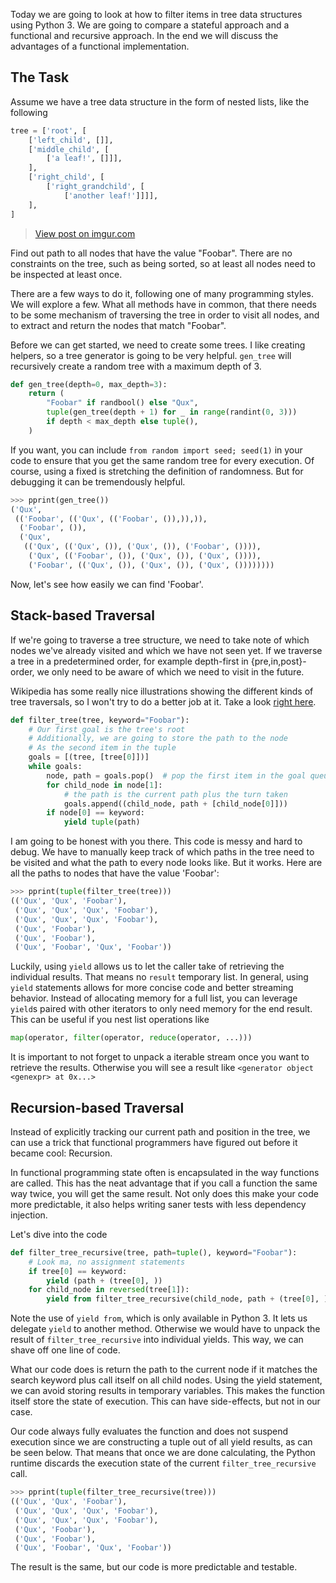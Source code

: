 Today we are going to look at how to filter items in tree data structures using
Python 3. We are going to compare a stateful approach and a functional and
recursive approach. In the end we will discuss the advantages of a functional
implementation.

## The Task
Assume we have a tree data structure in the form of nested lists, like the following

```python
tree = ['root', [
    ['left_child', []],
    ['middle_child', [
        ['a leaf!', []]],
    ],
    ['right_child', [
        ['right_grandchild', [
            ['another leaf!']]]],
    ],
]
```

<blockquote class="imgur-embed-pub" lang="en" data-id="3XdcPdv"><a href="//imgur.com/3XdcPdv">View post on imgur.com</a></blockquote><script async src="//s.imgur.com/min/embed.js" charset="utf-8"></script>

Find out path to all nodes that have the value "Foobar". There are no
constraints on the tree, such as being sorted, so at least all nodes need to be
inspected at least once.

There are a few ways to do it, following one of many programming styles. We will
explore a few. What all methods have in common, that there needs to be some
mechanism of traversing the tree in order to visit all nodes, and to extract and
return the nodes that match "Foobar".

Before we can get started, we need to create some trees. I like creating
helpers, so a tree generator is going to be very helpful. `gen_tree` will
recursively create a random tree with a maximum depth of 3.

```python
def gen_tree(depth=0, max_depth=3):
    return (
        "Foobar" if randbool() else "Qux",
        tuple(gen_tree(depth + 1) for _ in range(randint(0, 3)))
        if depth < max_depth else tuple(),
    )
```

If you want, you can include `from random import seed; seed(1)` in your code to
ensure that you get the same random tree for every execution. Of course, using a
fixed is stretching the definition of randomness. But for debugging it can be
tremendously helpful.

```python
>>> pprint(gen_tree())
('Qux',
 (('Foobar', (('Qux', (('Foobar', ()),)),)),
  ('Foobar', ()),
  ('Qux',
   (('Qux', (('Qux', ()), ('Qux', ()), ('Foobar', ()))),
    ('Qux', (('Foobar', ()), ('Qux', ()), ('Qux', ()))),
    ('Foobar', (('Qux', ()), ('Qux', ()), ('Qux', ())))))))
```

Now, let's see how easily we can find 'Foobar'.

## Stack-based Traversal
If we're going to traverse a tree structure, we need to take note of which nodes
we've already visited and which we have not seen yet. If we traverse a tree in a
predetermined order, for example depth-first in {pre,in,post}-order, we only
need to be aware of which we need to visit in the future.

Wikipedia has some really nice illustrations showing the different kinds of tree
traversals, so I won't try to do a better job at it. Take a look [right
here](https://en.wikipedia.org/wiki/Tree_traversal#Depth-first).

```python
def filter_tree(tree, keyword="Foobar"):
    # Our first goal is the tree's root
    # Additionally, we are going to store the path to the node
    # As the second item in the tuple
    goals = [(tree, [tree[0]])]
    while goals:
        node, path = goals.pop()  # pop the first item in the goal queue
        for child_node in node[1]:
            # the path is the current path plus the turn taken
            goals.append((child_node, path + [child_node[0]]))
        if node[0] == keyword:
            yield tuple(path)
```

I am going to be honest with you there. This code is messy and hard to debug. We
have to manually keep track of which paths in the tree need to be visited and
what the path to every node looks like. But it works. Here are all the paths to
nodes that have the value 'Foobar':

```python
>>> pprint(tuple(filter_tree(tree)))
(('Qux', 'Qux', 'Foobar'),
 ('Qux', 'Qux', 'Qux', 'Foobar'),
 ('Qux', 'Qux', 'Qux', 'Foobar'),
 ('Qux', 'Foobar'),
 ('Qux', 'Foobar'),
 ('Qux', 'Foobar', 'Qux', 'Foobar'))
```

Luckily, using `yield` allows us to let the caller take of retrieving the
individual results. That means no `result` temporary list. In general, using
`yield` statements allows for more concise code and better streaming behavior.
Instead of allocating memory for a full list, you can leverage `yield`s paired
with other iterators to only need memory for the end result. This can be useful
if you nest list operations like

```python
map(operator, filter(operator, reduce(operator, ...)))
```

It is important to not forget to unpack a iterable stream once you want to
retrieve the results. Otherwise you will see a result like `<generator object
<genexpr> at 0x...>`

## Recursion-based Traversal
Instead of explicitly tracking our current path and position in the tree, we can
use a trick that functional programmers have figured out before it became cool:
Recursion.

In functional programming state often is encapsulated in the way functions are
called. This has the neat advantage that if you call a function the same way
twice, you will get the same result. Not only does this make your code more
predictable, it also helps writing saner tests with less dependency injection.

Let's dive into the code

```python
def filter_tree_recursive(tree, path=tuple(), keyword="Foobar"):
    # Look ma, no assignment statements
    if tree[0] == keyword:
        yield (path + (tree[0], ))
    for child_node in reversed(tree[1]):
        yield from filter_tree_recursive(child_node, path + (tree[0], ))
```

Note the use of `yield from`, which is only available in Python 3. It lets us
delegate `yield` to another method. Otherwise we would have to unpack the result
of `filter_tree_recursive` into individual yields. This way, we can shave off
one line of code.

What our code does is return the path to the current node if it matches the
search keyword plus call itself on all child nodes. Using the yield statement,
we can avoid storing results in temporary variables. This makes the
function itself store the state of execution. This can have side-effects, but
not in our case.

Our code always fully evaluates the function and does not suspend execution
since we are constructing a tuple out of all yield results, as can be seen
below.  That means that once we are done calculating, the Python runtime
discards the execution state of the current `filter_tree_recursive` call.

```python
>>> pprint(tuple(filter_tree_recursive(tree)))
(('Qux', 'Qux', 'Foobar'),
 ('Qux', 'Qux', 'Qux', 'Foobar'),
 ('Qux', 'Qux', 'Qux', 'Foobar'),
 ('Qux', 'Foobar'),
 ('Qux', 'Foobar'),
 ('Qux', 'Foobar', 'Qux', 'Foobar'))
```

The result is the same, but our code is more predictable and testable.
